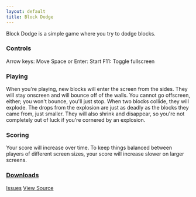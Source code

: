 ```yaml
---
layout: default
title: Block Dodge
---
```


Block Dodge is a simple game where you try to dodge blocks.

### Controls
Arrow keys: Move
Space or Enter: Start
F11: Toggle fullscreen

### Playing
When you're playing, new blocks will enter the screen from the sides. They will stay onscreen and will bounce off of the walls. You cannot go offscreen, either; you won't bounce, you'll just stop.
When two blocks collide, they will explode. The drops from the explosion are just as deadly as the blocks they came from, just smaller. They will also shrink and disappear, so you're not completely out of luck if you're cornered by an explosion.

### Scoring
Your score will increase over time. To keep things balanced between players of different screen sizes, your score will increase slower on larger screens.

### [Downloads](https://github.com/JBYoshi/BlockDodge/releases)
[Issues](https://github.com/JBYoshi/BlockDodge/issues)
[View Source](https://github.com/JBYoshi/BlockDodge)
